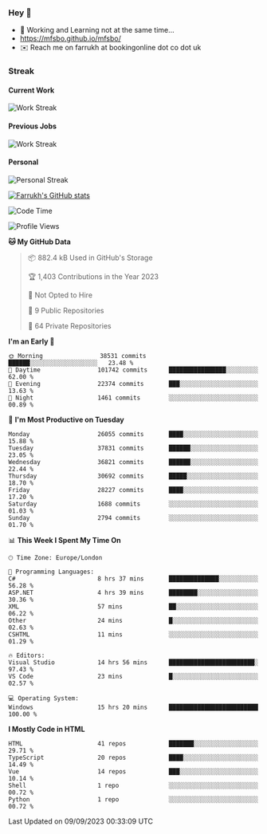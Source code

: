 ### Hey 👋

- 🏃 Working and Learning not at the same time...
- https://mfsbo.github.io/mfsbo/
- ✉️ Reach me on farrukh at bookingonline dot co dot uk

### Streak
#### Current Work
![Work Streak](https://streak-stats.demolab.com/?user=mfsbo)
#### Previous Jobs
![Work Streak](https://streak-stats.demolab.com/?user=farrukhcw)
#### Personal
![Personal Streak](https://streak-stats.demolab.com/?user=farrukhsubhani)

[![Farrukh's GitHub stats](https://github-readme-stats.vercel.app/api?username=mfsbo&hide=stars&count_private=true)](https://github.com/mfsbo/)

<!--START_SECTION:waka-->
![Code Time](http://img.shields.io/badge/Code%20Time-422%20hrs%2053%20mins-blue)

![Profile Views](http://img.shields.io/badge/Profile%20Views-23-blue)

**🐱 My GitHub Data** 

> 📦 882.4 kB Used in GitHub's Storage 
 > 
> 🏆 1,403 Contributions in the Year 2023
 > 
> 🚫 Not Opted to Hire
 > 
> 📜 9 Public Repositories 
 > 
> 🔑 64 Private Repositories 
 > 
**I'm an Early 🐤** 

```text
🌞 Morning                38531 commits       ██████░░░░░░░░░░░░░░░░░░░   23.48 % 
🌆 Daytime                101742 commits      ████████████████░░░░░░░░░   62.00 % 
🌃 Evening                22374 commits       ███░░░░░░░░░░░░░░░░░░░░░░   13.63 % 
🌙 Night                  1461 commits        ░░░░░░░░░░░░░░░░░░░░░░░░░   00.89 % 
```
📅 **I'm Most Productive on Tuesday** 

```text
Monday                   26055 commits       ████░░░░░░░░░░░░░░░░░░░░░   15.88 % 
Tuesday                  37831 commits       ██████░░░░░░░░░░░░░░░░░░░   23.05 % 
Wednesday                36821 commits       ██████░░░░░░░░░░░░░░░░░░░   22.44 % 
Thursday                 30692 commits       █████░░░░░░░░░░░░░░░░░░░░   18.70 % 
Friday                   28227 commits       ████░░░░░░░░░░░░░░░░░░░░░   17.20 % 
Saturday                 1688 commits        ░░░░░░░░░░░░░░░░░░░░░░░░░   01.03 % 
Sunday                   2794 commits        ░░░░░░░░░░░░░░░░░░░░░░░░░   01.70 % 
```


📊 **This Week I Spent My Time On** 

```text
🕑︎ Time Zone: Europe/London

💬 Programming Languages: 
C#                       8 hrs 37 mins       ██████████████░░░░░░░░░░░   56.28 % 
ASP.NET                  4 hrs 39 mins       ████████░░░░░░░░░░░░░░░░░   30.36 % 
XML                      57 mins             ██░░░░░░░░░░░░░░░░░░░░░░░   06.22 % 
Other                    24 mins             █░░░░░░░░░░░░░░░░░░░░░░░░   02.63 % 
CSHTML                   11 mins             ░░░░░░░░░░░░░░░░░░░░░░░░░   01.29 % 

🔥 Editors: 
Visual Studio            14 hrs 56 mins      ████████████████████████░   97.43 % 
VS Code                  23 mins             █░░░░░░░░░░░░░░░░░░░░░░░░   02.57 % 

💻 Operating System: 
Windows                  15 hrs 20 mins      █████████████████████████   100.00 % 
```

**I Mostly Code in HTML** 

```text
HTML                     41 repos            ███████░░░░░░░░░░░░░░░░░░   29.71 % 
TypeScript               20 repos            ████░░░░░░░░░░░░░░░░░░░░░   14.49 % 
Vue                      14 repos            ███░░░░░░░░░░░░░░░░░░░░░░   10.14 % 
Shell                    1 repo              ░░░░░░░░░░░░░░░░░░░░░░░░░   00.72 % 
Python                   1 repo              ░░░░░░░░░░░░░░░░░░░░░░░░░   00.72 % 
```




 Last Updated on 09/09/2023 00:33:09 UTC
<!--END_SECTION:waka-->
<!--
**mfsbo/mfsbo** is a ✨ _special_ ✨ repository because its `README.md` (this file) appears on your GitHub profile.

Here are some ideas to get you started:

- 🔭 I’m currently working on ...
- 🌱 I’m currently learning ...
- 👯 I’m looking to collaborate on ...
- 🤔 I’m looking for help with ...
- 💬 Ask me about ...
- 📫 How to reach me: ...
- 😄 Pronouns: ...
- ⚡ Fun fact: ...
-->

